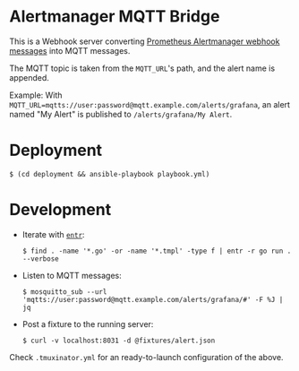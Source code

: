 # Alertmanager MQTT Bridge

This is a Webhook server converting [Prometheus Alertmanager webhook messages](https://prometheus.io/docs/alerting/latest/configuration/#webhook_config) into MQTT messages.

The MQTT topic is taken from the `MQTT_URL`'s path, and the alert name is appended.

Example: With `MQTT_URL=mqtts://user:password@mqtt.example.com/alerts/grafana`, an alert named "My Alert" is published to `/alerts/grafana/My Alert`.

# Deployment

```command
$ (cd deployment && ansible-playbook playbook.yml)
```

# Development

* Iterate with [`entr`](https://eradman.com/entrproject/):

  ```command
  $ find . -name '*.go' -or -name '*.tmpl' -type f | entr -r go run . --verbose
  ```

* Listen to MQTT messages:

  ```command
  $ mosquitto_sub --url 'mqtts://user:password@mqtt.example.com/alerts/grafana/#' -F %J | jq
  ```

* Post a fixture to the running server:

  ```command
  $ curl -v localhost:8031 -d @fixtures/alert.json
  ```

Check `.tmuxinator.yml` for an ready-to-launch configuration of the above.
